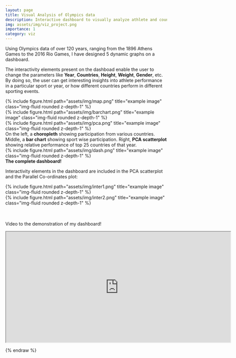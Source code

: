 ```yaml
---
layout: page
title: Visual Analysis of Olympics data 
description: Interactive dashboard to visually analyze athlete and country performance in Olympics
img: assets/img/viz_project.png
importance: 1
category: viz
---
```


Using Olympics data of over 120 years, ranging from the 1896 Athens Games to the 2016 Rio Games, I have designed 5 dynamic graphs on a dashboard. 

The interactivity elements present on the dashboad enable the user to change the parameters like **Year**, **Countries**, **Height**, **Weight**, **Gender**, etc. By doing so, the user can get interesting insights into athlete performance in a particular sport or year, or how different countries perform in different sporting events. 

<!-- 
To give your project a background in the portfolio page, just add the img tag to the front matter like so:

    ---
    layout: page
    title: project
    description: a project with a background image
    img: /assets/img/12.jpg
    --- -->

<div class="row">
    <div class="col-sm">
        {% include figure.html path="assets/img/map.png" title="example image" class="img-fluid rounded z-depth-1" %}
    </div>
    <div class="col-sm">
        {% include figure.html path="assets/img/barchart.png" title="example image" class="img-fluid rounded z-depth-1" %}
    </div>
    <div class="col-sm">
        {% include figure.html path="assets/img/pca.png" title="example image" class="img-fluid rounded z-depth-1" %}
    </div>
</div>
<div class="caption">
     On the left, a <strong>choropleth</strong> showing participation from various countries. Middle, a <strong>bar chart</strong> showing sport wise participation. Right, <strong>PCA scatterplot</strong> showing relative performance of top 25 countries of that year.
</div>
<div class="row">
    <div class="col-sm">
        {% include figure.html path="assets/img/dash.png" title="example image" class="img-fluid rounded z-depth-1" %}
    </div>
</div>
<div class="caption">
    <strong>The complete dashboard!</strong>
</div>

<!-- You can also put regular text between your rows of images.
Say you wanted to write a little bit about your project before you posted the rest of the images.
You describe how you toiled, sweated, *bled* for your project, and then... you reveal its glory in the next row of images. -->

Interactivity elements in the dashboard are included in the PCA scatterplot and the Parallel Co-ordinates plot: 


<div class="row justify-content-sm-center">
    <div class="col-sm">
        {% include figure.html path="assets/img/inter1.png" title="example image" class="img-fluid rounded z-depth-1" %}
    </div>
    <div class="col-sm">
        {% include figure.html path="assets/img/inter2.png" title="example image" class="img-fluid rounded z-depth-1" %}
    </div>
</div>
<!-- <div class="caption">
    You can also have artistically styled 2/3 + 1/3 images, like these.
</div> -->

<!-- {% raw %}
```html
<div class="row justify-content-sm-center">
    <div class="col-sm-8 mt-3 mt-md-0">
        {% include figure.html path="assets/img/6.jpg" title="example image" class="img-fluid rounded z-depth-1" %}
    </div>
    <div class="col-sm-4 mt-3 mt-md-0">
        {% include figure.html path="assets/img/11.jpg" title="example image" class="img-fluid rounded z-depth-1" %}
    </div>
</div>
``` -->
<div class="video">
<br><br>
<p>Video to the demonstration of my dashboard!</p>
</div>
<div>
    <iframe width="700" height="345" src="https://www.youtube.com/embed/watch?v=puMQc-RNkVA">
</iframe>
</div>


{% endraw %}
